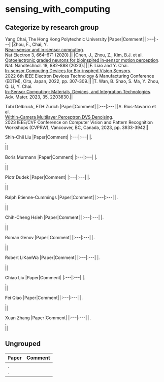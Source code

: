 # sensing_with_computing
## Categorize by research group
Yang Chai, The Hong Kong Polytechnic University
|Paper|Comment|
|:---|:---|
|Zhou, F., Chai, Y.<br>[Near-sensor and in-sensor computing](https://doi.org/10.1038/s41928-020-00501-9).<br>Nat Electron 3, 664–671 (2020).||
|Chen, J., Zhou, Z., Kim, B.J. et al.<br>[Optoelectronic graded neurons for bioinspired in-sensor motion perception](https://doi.org/10.1038/s41565-023-01379-2).<br>Nat. Nanotechnol. 18, 882–888 (2023).||
|F. Liao and Y. Chai.<br>[In-sensor Computing Devices for Bio-inspired Vision Sensors](https://ieeexplore.ieee.org/document/9798059).<br>2022 6th IEEE Electron Devices Technology & Manufacturing Conference (EDTM), Oita, Japan, 2022, pp. 307-309.||
|T. Wan, B. Shao, S. Ma, Y. Zhou, Q. Li, Y. Chai.<br>[In-Sensor Computing: Materials, Devices, and Integration Technologies](https://doi.org/10.1002/adma.202203830).<br>Adv. Mater. 2023, 35, 2203830.||


Tobi Delbruck, ETH Zurich
|Paper|Comment|
|:---|:---|
|A. Rios-Navarro et al.<br>[Within-Camera Multilayer Perceptron DVS Denoising](10.1109/CVPRW59228.2023.00409).<br>2023 IEEE/CVF Conference on Computer Vision and Pattern Recognition Workshops (CVPRW), Vancouver, BC, Canada, 2023, pp. 3933-3942||

Shih-Chii Liu
|Paper|Comment|
|:---|:---|
|.<br>[]().<br>||

Boris Murmann
|Paper|Comment|
|:---|:---|
|.<br>[]().<br>||

Piotr Dudek
|Paper|Comment|
|:---|:---|
|.<br>[]().<br>||

Ralph Etienne-Cummings
|Paper|Comment|
|:---|:---|
|.<br>[]().<br>||

Chih-Cheng Hsieh
|Paper|Comment|
|:---|:---|
|.<br>[]().<br>||

Roman Genov
|Paper|Comment|
|:---|:---|
|.<br>[]().<br>||

Robert LiKamWa
|Paper|Comment|
|:---|:---|
|.<br>[]().<br>||

Chiao Liu
|Paper|Comment|
|:---|:---|
|.<br>[]().<br>||

Fei Qiao
|Paper|Comment|
|:---|:---|
|.<br>[]().<br>||

Xuan Zhang
|Paper|Comment|
|:---|:---|
|.<br>[]().<br>||
## Ungrouped
|Paper|Comment|
|:---|:---|
|.<br>[]().<br>||
